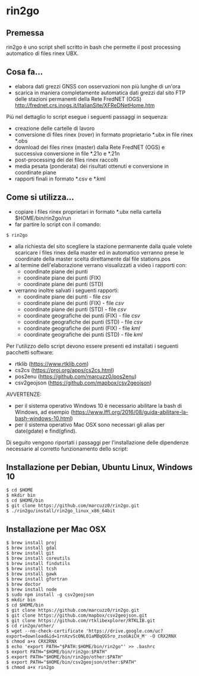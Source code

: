 # rin2go
## Premessa
rin2go è uno script shell scritto in bash che permette il post processing automatico di files rinex UBX.

## Cosa fa...
- elabora dati grezzi GNSS con osservazioni non più lunghe di un'ora
- scarica in maniera completamente automatica dati grezzi dal sito FTP delle stazioni permanenti della 
Rete FredNET (OGS) http://frednet.crs.inogs.it/ItalianSite/XFReDNetHome.htm

Più nel dettaglio lo script esegue i seguenti passaggi in sequenza:
- creazione delle cartelle di lavoro
- conversione di files rinex (rover) in formato proprietario *.ubx in file rinex *.obs
- download dei files rinex (master) dalla Rete FredNET (OGS) e successiva conversione in file *.21o e *.21n
- post-processing dei dei files rinex raccolti
- media pesata (ponderata) dei risultati ottenuti e conversione in coordinate piane
- rapporti finali in formato *.csv e *.kml


## Come si utilizza...
- copiare i files rinex proprietari in formato *.ubx nella cartella $HOME/bin/rin2go/run
- far partire lo script con il comando:
```
$ rin2go
```
- alla richiesta del sito scegliere la stazione permanente dalla quale volete scaricare i files rinex della master ed
in automatico verranno prese le coordinate della master scelta direttamente dal file stations.pos
- al termine dell'elaborazione verrano visualizzati a video i rapporti con:
	- coordinate piane dei punti 				
	- coordinate piane dei punti (FIX) 			
	- coordinate piane dei punti (STD) 			
- verranno inoltre salvati i seguenti rapporti:
	- coordinate piane dei punti 				- file *csv*
	- coordinate piane dei punti (FIX) 			- file *csv*
	- coordinate piane dei punti (STD) 			- file *csv*
	- coordinate geografiche dei punti (FIX) 	- file *csv*
	- coordinate geografiche dei punti (STD) 	- file *csv*
	- coordinate geografiche dei punti (FIX) 	- file *kml*
	- coordinate geografiche dei punti (STD) 	- file *kml*

Per l'utilizzo dello script devono essere presenti ed installati i seguenti pacchetti software:
- rtklib (https://www.rtklib.com)
- cs2cs (https://proj.org/apps/cs2cs.html)
- pos2enu (https://github.com/marcuzz0/pos2enu)
- csv2geojson (https://github.com/mapbox/csv2geojson)

AVVERTENZE:
- per il sistema operativo Windows 10 è necessario abilitare la bash di Windows, ad esempio (https://www.lffl.org/2016/08/guida-abilitare-la-bash-windows-10.html)
- per il sistema operativo Mac OSX sono necessari gli alias per date(gdate) e find(gfind).

Di seguito vengono riportati i passaggi per l'installazione delle dipendenze necessarie al corretto funzionamento dello script:

## Installazione per Debian, Ubuntu Linux, Windows 10
```
$ cd $HOME
$ mkdir bin
$ cd $HOME/bin
$ git clone https://github.com/marcuzz0/rin2go.git
$ ./rin2go/install/rin2go_linux_x86_64bit
```

## Installazione per Mac OSX
```
$ brew install proj
$ brew install gdal
$ brew install git
$ brew install coreutils
$ brew install findutils
$ brew install tcsh
$ brew install gawk
$ brew install gfortran
$ brew doctor
$ brew install node
$ sudo npm install -g csv2geojson
$ mkdir bin
$ cd $HOME/bin
$ git clone https://github.com/marcuzz0/rin2go.git
$ git clone https://github.com/mapbox/csv2geojson.git
$ git clone https://github.com/rtklibexplorer/RTKLIB.git
$ cd rin2go/other/
$ wget --no-check-certificate 'https://drive.google.com/uc?export=download&id=1rnXzvScONL01aMBqQG5ro_zsoUAiCH_M' -O CRX2RNX
$ chmod a+x CRX2RNX
$ echo 'export PATH="$PATH:$HOME/bin/rin2go"' >> .bashrc
$ export PATH="$HOME/bin/rin2go:$PATH"
$ export PATH="$HOME/bin/rin2go/other:$PATH"
$ export PATH="$HOME/bin/csv2geojson/other:$PATH"
$ chmod a+x rin2go
````
